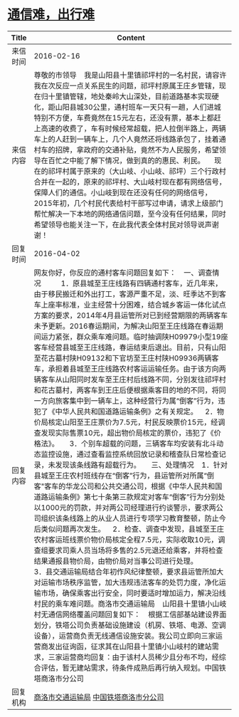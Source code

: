 # [通信难，出行难](http://www.shangluo.gov.cn/zmhd/ldxxxx.jsp?urltype=leadermail.LeaderMailContentUrl&wbtreeid=1112&leadermailid=3500)

| Title |                                                                                                                                                                                                                                                                                                                                                                                                                                                                                                                                                    Content                                                                                                                                                                                                                                                                                                                                                                                                                                                                                                                                                     |
|:-----:|----------------------------------------------------------------------------------------------------------------------------------------------------------------------------------------------------------------------------------------------------------------------------------------------------------------------------------------------------------------------------------------------------------------------------------------------------------------------------------------------------------------------------------------------------------------------------------------------------------------------------------------------------------------------------------------------------------------------------------------------------------------------------------------------------------------------------------------------------------------------------------------------------------------------------------------------------------------------------------------------------------------------------------------------------------------------------------------------------------------|
| 来信时间  | 2016-02-16                                                                                                                                                                                                                                                                                                                                                                                                                                                                                                                                                                                                                                                                                                                                                                                                                                                                                                                                                                                                                                                                                                     |
| 来信内容  | 尊敬的市领导    我是山阳县十里镇祁坪村的一名村民，请容许我在次反应一点关系民生的问题，祁坪村原属王庄乡管辖，现在归十里镇管辖，地处秦岭大山深处，目前道路基本实现硬化，距山阳县城30公里，通村班车一天只有一趟，人们进城特别不方便，车费竟然在15元左右，还没有票，基本上都赶上高速的收费了，车有时候经常超载，把人拉倒半路上，两辆车上的人赶到一辆车上，几个人竟然还将线路承包了，挂着通村车的招牌，拿政府的交通补贴，竟然不为人民服务，希望领导在百忙之中能了解下情况，做到真的的惠民、利民。     现在的祁坪村属于原来的（大山岐、小山岐、祁坪）三个行政村合并在一起的，原来的祁坪村、大山岐村现在都有网络信号，保障人们的通信。小山岐到现在还没有任何的网络信号，2015年初，几个村民代表给村干部写过申请，请求上级部门帮忙解决一下本地的网络通信问题，至今没有任何结果，同时希望领导也能关注一下，在此我代表全体村民对领导说声谢谢！                                                                                                                                                                                                                                                                                                                                                                                                                                                                                                                                                                                                                                                                                     |
| 回复时间  | 2016-04-02                                                                                                                                                                                                                                                                                                                                                                                                                                                                                                                                                                                                                                                                                                                                                                                                                                                                                                                                                                                                                                                                                                     |
| 回复内容  | 网友你好，你反应的通村客车问题回复如下：    一、调查情况   　　1．原县城至王庄线路有四辆通村客车，近几年来，由于移民搬迁和外出打工，客源严重不足，淡、旺季达不到客车上座率标准，业主经营十分困难，结合城乡客运一体化试点方案的要求，2014年4月县运管所对已到经营期限的两辆客车未予更新。2016春运期间，为解决山阳至王庄线路在春运期间运力紧张，群众乘车难问题。临时抽调陕H09979小型19座客车经营县城至王庄线路，春运结束后退出。目前，只有山阳至花古墓村陕H09132和下官坊至王庄村陕H09936两辆客车，承担着县城至王庄线路农村客运运输任务。由于该方向两辆客车从山阳同时发车至王庄村后线路不同，分别发往祁坪村和花古墓村，两客车到王庄后便根据乘客目的地的不同，将同一方向旅客集中到一辆车上，这种经营行为属“倒客”行为，违犯了《中华人民共和国道路运输条例》之有关规定。    2．物价局核定山阳至王庄票价为7.5元，村民反映票价15元，经调查发现实际售票10元，超出物价局核定的票价，违犯了《价格法》。　　3．个别车超载的问题，三辆客车均安装有北斗动态监控设施，通过查看监控系统回放记录和稽查队日常检查记录，未发现该条线路有超载行为。　　三、处理情况    1．针对县城至王庄农村班线存在“倒客”行为，县运管所对所属“倒客"客车的华龙公司和公共交通公司，根据《中华人民共和国道路运输条例》第七十条第三款规定对客车“倒客”行为分别处以1000元的罚款，并对两公司经理进行约谈警示，要求两公司组织该条线路上的从业人员进行专项学习教育整顿，防止今后类似问题再次发生。    2．检查、调查中发现，县城至王庄农村客运班线票价物价局核定全程7.5元，实际收取10元，调查组要求司乘人员当场将多售的2.5元退还给乘客，并将检查结果通报县物价局，由物价局对当事公司进行处理。　　　　3．县交通运输局结合年初作风纪律整顿，要求县运管所加大对运输市场秩序监管，加大违规违法客车的处罚力度，净化运输市场，确保乘客出行安全，同时要适时增加运力，解决沿线村民的乘车难问题。商洛市交通运输局    山阳县十里镇小山岐村无通信网络覆盖问题回复如下：    根据工信部基站建设界面划分，铁塔公司负责基础设施建设（机房、铁塔、电源、空调设备），运营商负责无线通信设施安装。我公司立即向三家运营商发出征询函，征求其在山阳县十里镇小山岐村的建站需求，三家运营商均回复：由于该村人员稀少且分布不均，经综合评估，暂无建站需求，待条件成熟后再行纳入规划。中国铁塔商洛市分公司 |
| 回复机构  | [商洛市交通运输局](../../category/agencies/商洛市交通运输局.md) [中国铁塔商洛市分公司](../../category/agencies/中国铁塔商洛市分公司.md)                                                                                                                                                                                                                                                                                                                                                                                                                                                                                                                                                                                                                                                                                                                                                                                                                                                                                                                                                                                                            |